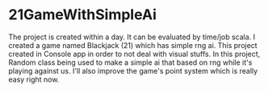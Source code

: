 # 21GameWithSimpleAi
The project is created within a day.
It can be evaluated by time/job scala.
I created a game named Blackjack (21) which has simple rng ai.
This project created in Console app in order to not deal with visual stuffs.
In this project, Random class being used to make a simple ai that based on rng while it's playing against us.
I'll also improve the game's point system which is really easy right now.
